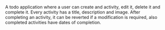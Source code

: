A todo application where a user can create and activity, edit it, delete it and complete it. Every activity has a title, description and image.
After completing an activity, it can be reverted if a modification is required, also completed activities have dates of completion. 
